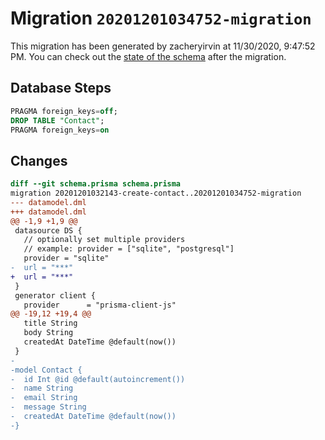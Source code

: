 # Migration `20201201034752-migration`

This migration has been generated by zacheryirvin at 11/30/2020, 9:47:52 PM.
You can check out the [state of the schema](./schema.prisma) after the migration.

## Database Steps

```sql
PRAGMA foreign_keys=off;
DROP TABLE "Contact";
PRAGMA foreign_keys=on
```

## Changes

```diff
diff --git schema.prisma schema.prisma
migration 20201201032143-create-contact..20201201034752-migration
--- datamodel.dml
+++ datamodel.dml
@@ -1,9 +1,9 @@
 datasource DS {
   // optionally set multiple providers
   // example: provider = ["sqlite", "postgresql"]
   provider = "sqlite"
-  url = "***"
+  url = "***"
 }
 generator client {
   provider      = "prisma-client-js"
@@ -19,12 +19,4 @@
   title String
   body String
   createdAt DateTime @default(now())
 }
-
-model Contact {
-  id Int @id @default(autoincrement())
-  name String
-  email String
-  message String
-  createdAt DateTime @default(now())
-}
```


